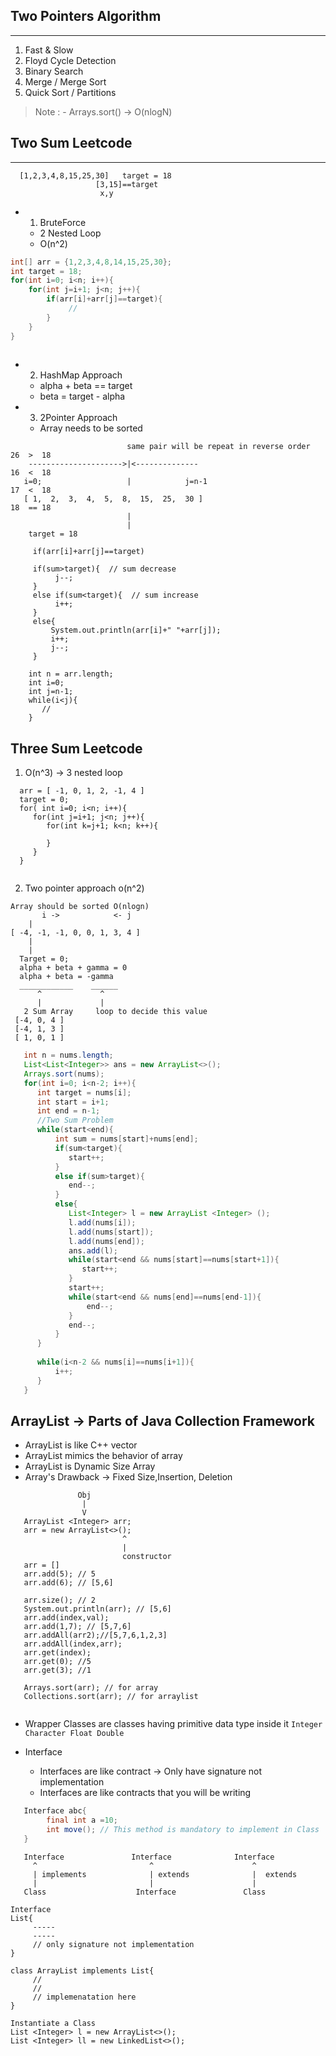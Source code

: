 ## Two Pointers Algorithm
***
1. Fast & Slow
2. Floyd Cycle Detection
3. Binary Search
4. Merge / Merge Sort
5. Quick Sort / Partitions

> Note : - Arrays.sort() -> O(nlogN)

## Two Sum Leetcode
***
```
  [1,2,3,4,8,15,25,30]   target = 18
                   [3,15]==target
                    x,y
``` 
- 1. BruteForce
  - 2 Nested Loop
  - O(n^2)
```Java
int[] arr = {1,2,3,4,8,14,15,25,30};
int target = 18;
for(int i=0; i<n; i++){
    for(int j=i+1; j<n; j++){
        if(arr[i]+arr[j]==target){
             //
        }
    }
}
        
```

- 2. HashMap Approach
  - alpha + beta == target 
  - beta = target - alpha

- 3. 2Pointer Approach 
   - Array needs to be sorted
```
                          same pair will be repeat in reverse order         26  >  18
    --------------------->|<--------------                                  16  <  18
   i=0;                   |            j=n-1                                17  <  18
   [ 1,  2,  3,  4,  5,  8,  15,  25,  30 ]                                 18  == 18
                          |
                          |
    target = 18
    
     if(arr[i]+arr[j]==target)
     
     if(sum>target){  // sum decrease
          j--;
     }
     else if(sum<target){  // sum increase
          i++;
     }
     else{
         System.out.println(arr[i]+" "+arr[j]);
         i++;
         j--;
     }

    int n = arr.length;
    int i=0;
    int j=n-1;
    while(i<j){
       //
    }
 ```
 
 ## Three Sum Leetcode
 1. O(n^3) -> 3 nested loop
 ```
   arr = [ -1, 0, 1, 2, -1, 4 ]
   target = 0;
   for( int i=0; i<n; i++){
      for(int j=i+1; j<n; j++){
         for(int k=j+1; k<n; k++){
            
         }
      }
   }
   
 ```
 
 2. Two pointer approach o(n^2)
 ```
 Array should be sorted O(nlogn)
        i ->            <- j    
     |
 [ -4, -1, -1, 0, 0, 1, 3, 4 ]
     |
     |
   Target = 0;
   alpha + beta + gamma = 0
   alpha + beta = -gamma
   ____________    ______
       ^             ^
       |             |
    2 Sum Array     loop to decide this value
  [-4, 0, 4 ]
  [-4, 1, 3 ]
  [ 1, 0, 1 ]
 ```
 
 ```Java
    int n = nums.length;
    List<List<Integer>> ans = new ArrayList<>();
    Arrays.sort(nums);
    for(int i=0; i<n-2; i++){
       int target = nums[i];
       int start = i+1;
       int end = n-1;
       //Two Sum Problem
       while(start<end){
           int sum = nums[start]+nums[end];
           if(sum<target){
              start++;
           }
           else if(sum>target){
              end--;
           }
           else{
              List<Integer> l = new ArrayList <Integer> ();
              l.add(nums[i]);
              l.add(nums[start]);
              l.add(nums[end]);
              ans.add(l);
              while(start<end && nums[start]==nums[start+1]){
                 start++;
              }
              start++;
              while(start<end && nums[end]==nums[end-1]){
                  end--;
              }
              end--;
           }
       }
       
       while(i<n-2 && nums[i]==nums[i+1]){
           i++;
       }
    }
 ```


## ArrayList -> Parts of Java Collection Framework
- ArrayList is like C++ vector
- ArrayList mimics the behavior of array
- ArrayList is Dynamic Size Array
- Array's Drawback -> Fixed Size,Insertion, Deletion

```
               Obj
                |
                V
   ArrayList <Integer> arr;
   arr = new ArrayList<>();
                         ^
                         |
                         constructor
   arr = []
   arr.add(5); // 5
   arr.add(6); // [5,6]
   
   arr.size(); // 2
   System.out.println(arr); // [5,6]
   arr.add(index,val);
   arr.add(1,7); // [5,7,6]
   arr.addAll(arr2);//[5,7,6,1,2,3]
   arr.addAll(index,arr);
   arr.get(index);
   arr.get(0); //5
   arr.get(3); //1
   
   Arrays.sort(arr); // for array
   Collections.sort(arr); // for arraylist
   
```
- Wrapper Classes are classes having primitive data type inside it
```Integer Character Float Double```

- Interface
  - Interfaces are like contract -> Only have signature not implementation
  - Interfaces are like contracts that you will be writing
 ```Java
    Interface abc{
         final int a =10;
         int move(); // This method is mandatory to implement in Class
    }
 ```
 ```
    Interface               Interface              Interface
      ^                         ^                      ^
      | implements              | extends              |  extends
      |                         |                      |
    Class                    Interface               Class
 ```

```
Interface
List{
     -----
     -----
     // only signature not implementation
}

class ArrayList implements List{
     //
     //
     // implemenatation here
}

Instantiate a Class
List <Integer> l = new ArrayList<>();
List <Integer> ll = new LinkedList<>();

```


















